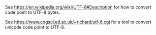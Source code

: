 See https://en.wikipedia.org/wiki/UTF-8#Description for how to convert code
point to UTF-8 bytes.

See https://www.cogsci.ed.ac.uk/~richard/utf-8.cgi for a tool to convert
unicode code point to UTF-8.